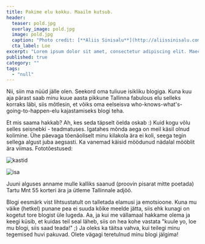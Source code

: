 ```yaml
---
title: Pakime elu kokku. Maailm kutsub.
header: 
  teaser: pold.jpg
  overlay_image: pold.jpg
  image: pold.jpg
  caption: "Photo credit: [**Aliis Sinisalu**](http://aliissinisalu.com)"
  cta_label: Loe
excerpt: "Lorem ipsum dolor sit amet, consectetur adipiscing elit. Maecenas eu libero a est feugiat varius. Fusce dictum ultrices fringilla."
published: true
category: ""
tags: 
  - "null"
---
```

Nii, siin ma nüüd jälle olen. Seekord oma tuliuue isikliku blogiga. Kuna kuu aja pärast saab minu kuue aasta pikkune Tallinna fabulous elu selleks korraks läbi, siis mõtlesin, et võiks oma eelseisva who-knows-what's-going-to-happen-elu kajastamiseks blogi teha.

Et mis saama hakkab? Ah, kes seda täpselt öelda oskab :) Kuid kogu võlu selles seisnebki - teadmatuses. Igatahes mõnda aega on meil käsil olnud kolimine. Ühe päevaga tõenäoliselt minu kilakola ära ei koli, seega tegin sellega algust juba aegsasti. Ka vanemad käisid möödunud nädalal mööblit ära viimas. Fototõestused: 

![kastid]({{site.baseurl}}/images/IMG_20160420_083039.jpg)

![isa]({{site.baseurl}}/images/isa.jpg)

Juuni alguses anname mulle kalliks saanud (proovin pisarat mitte poetada) Tartu Mnt 55 korteri ära ja ütleme Tallinnale adjöö. 

Blogi eesmärk vist lihtsustatult on talletada elamusi ja emotsioone. Kuna mu väike (hetkel) punane pea ei suuda kõike meelde jätta, siis ehk kunagi on kogetut tore blogist üle lugeda. Aa, ja kui me vällamaal hakkame olema ja keegi küsib, et kuidas teil seal läheb, siis on hea kohe vastata "kuule yo, loe mu blogi, siis saad teada!" ;) Ja oleks ka täitsa vahva, kui teilegi minu tegemised huvi pakuvad. Olete vägagi teretulnud minu blogi jälgima!
